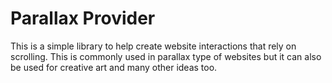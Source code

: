 # Parallax Provider

This is a simple library to help create website interactions that rely on scrolling. This is commonly used in parallax type of websites but it can also be used for creative art and many other ideas too.
